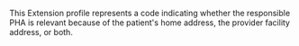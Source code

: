 This Extension profile represents a code indicating whether the responsible PHA is relevant because of the patient's home address, the provider facility address, or both.